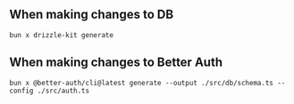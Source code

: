 ## When making changes to DB

```
bun x drizzle-kit generate
```

## When making changes to Better Auth

```
bun x @better-auth/cli@latest generate --output ./src/db/schema.ts --config ./src/auth.ts
```

